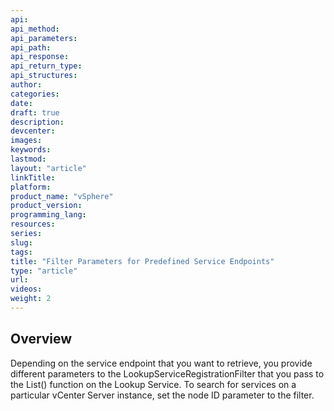 ```yaml
---
api:
api_method:
api_parameters:
api_path:
api_response:
api_return_type:
api_structures:
author:
categories:
date:
draft: true
description:
devcenter:
images:
keywords:
lastmod:
layout: "article"
linkTitle:
platform:
product_name: "vSphere"
product_version:
programming_lang:
resources:
series:
slug:
tags:
title: "Filter Parameters for Predefined Service Endpoints"
type: "article"
url:
videos:
weight: 2
---
```

## Overview
Depending on the service endpoint that you want to retrieve, you provide different parameters to the LookupServiceRegistrationFilter that you pass to the List() function on the Lookup Service. To search for services on a particular vCenter Server instance, set the node ID parameter to the filter.
